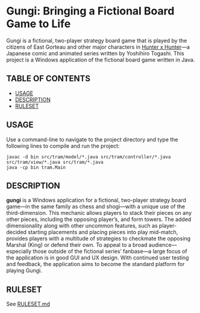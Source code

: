 # Gungi: Bringing a Fictional Board Game to Life

Gungi is a fictional, two-player strategy board game that is played by the citizens of East Gorteau and other major characters in [Hunter x Hunter](https://en.wikipedia.org/wiki/Hunter_%C3%97_Hunter)—a Japanese comic and animated series written by Yoshihiro Togashi. This project is a Windows application of the fictional board game written in Java.

## TABLE OF CONTENTS
- [USAGE](#usage)
- [DESCRIPTION](#description)
- [RULESET](#ruleset)

## USAGE

Use a command-line to navigate to the project directory and type the following lines to compile and run the project:

    javac -d bin src/tram/model/*.java src/tram/controller/*.java src/tram/view/*.java src/tram/*.java
    java -cp bin tram.Main

## DESCRIPTION

**gungi** is a Windows application for a fictional, two-player strategy board game—in the same family as chess and shogi—with a unique use of the third-dimension. This mechanic allows players to stack their pieces on any other pieces, including the opposing player’s, and form towers. The added dimensionality along with other uncommon features, such as player-decided starting placements and placing pieces into play mid-match, provides players with a multitude of strategies to checkmate the opposing Marshal (King) or defend their own. To appeal to a broad audience—especially those outside of the fictional series’ fanbase—a large focus of the application is in good GUI and UX design. With continued user testing and feedback, the application aims to become the standard platform for playing Gungi.

## RULESET

See [RULESET.md](RULESET.md)

